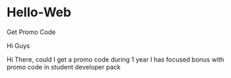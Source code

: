 # Hello-Web
Get Promo Code

Hi Guys

Hi There, could I get a promo code during 1 year 
I has focused bonus with promo code in student developer pack 
